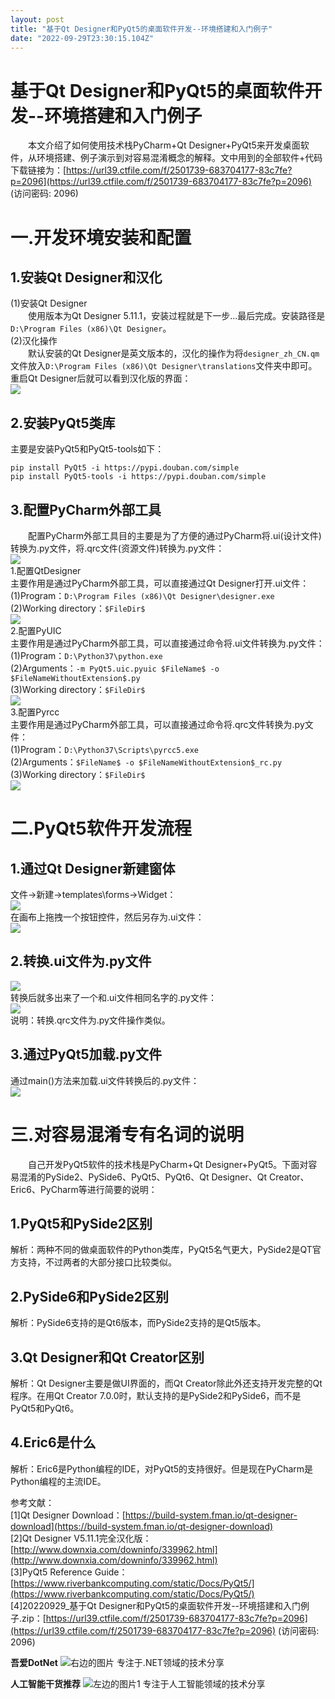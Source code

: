 ```yaml
---
layout: post
title: "基于Qt Designer和PyQt5的桌面软件开发--环境搭建和入门例子"
date: "2022-09-29T23:30:15.104Z"
---
```

基于Qt Designer和PyQt5的桌面软件开发--环境搭建和入门例子
=====================================

  本文介绍了如何使用技术栈PyCharm+Qt Designer+PyQt5来开发桌面软件，从环境搭建、例子演示到对容易混淆概念的解释。文中用到的全部软件+代码下载链接为：[https://url39.ctfile.com/f/2501739-683704177-83c7fe?p=2096](https://url39.ctfile.com/f/2501739-683704177-83c7fe?p=2096) (访问密码: 2096)

一.开发环境安装和配置
===========

1.安装Qt Designer和汉化
------------------

(1)安装Qt Designer  
  使用版本为Qt Designer 5.11.1，安装过程就是下一步...最后完成。安装路径是`D:\Program Files (x86)\Qt Designer`。  
(2)汉化操作  
  默认安装的Qt Designer是英文版本的，汉化的操作为将`designer_zh_CN.qm`文件放入`D:\Program Files (x86)\Qt Designer\translations`文件夹中即可。重启Qt Designer后就可以看到汉化版的界面：  
![](https://files.mdnice.com/user/26218/419bb7bd-3219-4d67-b105-2e9c141da5e7.png)

2.安装PyQt5类库
-----------

主要是安装PyQt5和PyQt5-tools如下：

    pip install PyQt5 -i https://pypi.douban.com/simple
    pip install PyQt5-tools -i https://pypi.douban.com/simple
    

3.配置PyCharm外部工具
---------------

  配置PyCharm外部工具目的主要是为了方便的通过PyCharm将.ui(设计文件)转换为.py文件，将.qrc文件(资源文件)转换为.py文件：  
![](https://files.mdnice.com/user/26218/d1abe847-5921-4f79-8c87-cf81660afae0.png)  
1.配置QtDesigner  
主要作用是通过PyCharm外部工具，可以直接通过Qt Designer打开.ui文件：  
(1)Program：`D:\Program Files (x86)\Qt Designer\designer.exe`  
(2)Working directory：`$FileDir$`  
![](https://files.mdnice.com/user/26218/fddd04ab-e536-4ef8-9430-69ed8fb09b77.png)  
2.配置PyUIC  
主要作用是通过PyCharm外部工具，可以直接通过命令将.ui文件转换为.py文件：  
(1)Program：`D:\Python37\python.exe`  
(2)Arguments：`-m PyQt5.uic.pyuic $FileName$ -o $FileNameWithoutExtension$.py`  
(3)Working directory：`$FileDir$`  
![](https://files.mdnice.com/user/26218/95362971-c19a-41c1-8d7a-d4971f115e39.png)  
3.配置Pyrcc  
主要作用是通过PyCharm外部工具，可以直接通过命令将.qrc文件转换为.py文件：  
(1)Program：`D:\Python37\Scripts\pyrcc5.exe`  
(2)Arguments：`$FileName$ -o $FileNameWithoutExtension$_rc.py`  
(3)Working directory：`$FileDir$`  
![](https://files.mdnice.com/user/26218/b192efdb-9222-4778-88f0-8030f97b2cc7.png)

二.PyQt5软件开发流程
=============

1.通过Qt Designer新建窗体
-------------------

文件->新建->templates\\forms->Widget：  
![](https://files.mdnice.com/user/26218/3fcbc211-a74e-4783-b3d5-d8e237d669e2.png)  
在画布上拖拽一个按钮控件，然后另存为.ui文件：  
![](https://files.mdnice.com/user/26218/65527a19-e104-49e2-9346-b2b0580a0771.png)

2.转换.ui文件为.py文件
---------------

![](https://files.mdnice.com/user/26218/a2d7beeb-b9d0-41ff-b6f9-01e42ea212f8.png)  
转换后就多出来了一个和.ui文件相同名字的.py文件：  
![](https://files.mdnice.com/user/26218/20728104-6c9e-4244-9df2-a2ca376d1567.png)  
说明：转换.qrc文件为.py文件操作类似。

3.通过PyQt5加载.py文件
----------------

通过main()方法来加载.ui文件转换后的.py文件：  
![](https://files.mdnice.com/user/26218/57029b6d-5f95-4aa2-a3a4-f529dadae271.png)

三.对容易混淆专有名词的说明
==============

  自己开发PyQt5软件的技术栈是PyCharm+Qt Designer+PyQt5。下面对容易混淆的PySide2、PySide6、PyQt5、PyQt6、Qt Designer、Qt Creator、Eric6、PyCharm等进行简要的说明：

1.PyQt5和PySide2区别
-----------------

解析：两种不同的做桌面软件的Python类库，PyQt5名气更大，PySide2是QT官方支持，不过两者的大部分接口比较类似。

2.PySide6和PySide2区别
-------------------

解析：PySide6支持的是Qt6版本，而PySide2支持的是Qt5版本。

3.Qt Designer和Qt Creator区别
--------------------------

解析：Qt Designer主要是做UI界面的，而Qt Creator除此外还支持开发完整的Qt程序。在用Qt Creator 7.0.0时，默认支持的是PySide2和PySide6，而不是PyQt5和PyQt6。

4.Eric6是什么
----------

解析：Eric6是Python编程的IDE，对PyQt5的支持很好。但是现在PyCharm是Python编程的主流IDE。

参考文献：  
\[1\]Qt Designer Download：[https://build-system.fman.io/qt-designer-download](https://build-system.fman.io/qt-designer-download)  
\[2\]Qt Designer V5.11.1完全汉化版：[http://www.downxia.com/downinfo/339962.html](http://www.downxia.com/downinfo/339962.html)  
\[3\]PyQt5 Reference Guide：[https://www.riverbankcomputing.com/static/Docs/PyQt5/](https://www.riverbankcomputing.com/static/Docs/PyQt5/)  
\[4\]20220929\_基于Qt Designer和PyQt5的桌面软件开发--环境搭建和入门例子.zip：[https://url39.ctfile.com/f/2501739-683704177-83c7fe?p=2096](https://url39.ctfile.com/f/2501739-683704177-83c7fe?p=2096) (访问密码: 2096)

**吾爱DotNet** ![右边的图片](https://files.mdnice.com/user/26218/f7c199c0-8fc5-4189-aa76-227a26181c02.jpg) 专注于.NET领域的技术分享

**人工智能干货推荐** ![左边的图片1](https://files.mdnice.com/user/26218/f7eecbb5-e124-401b-8508-7061a074cf71.jpg) 专注于人工智能领域的技术分享